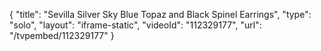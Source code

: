 {
    "title": "Sevilla Silver Sky Blue Topaz and Black Spinel Earrings",
    "type": "solo",
    "layout": "iframe-static",
    "videoId": "112329177",
    "url": "\/tvpembed\/112329177"
}